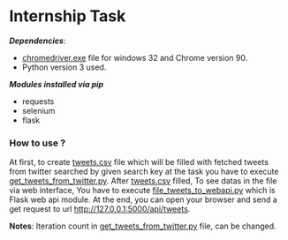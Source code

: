 # Internship Task

***Dependencies***:
* [chromedriver.exe](./chromedriver.exe) file for windows 32 and Chrome version 90.
* Python version 3 used.

***Modules installed via pip***
* requests
* selenium
* flask

### How to use ?

At first, to create [tweets.csv](./tweets.csv) file which will be filled with fetched tweets from twitter searched by given search key at the task you have to execute [get_tweets_from_twitter.py](./get_tweets_from_twitter.py). After [tweets.csv](tweets.csv) filled, To see datas in the file via web interface, You have to execute [file_tweets_to_webapi.py](./file_tweets_to_webapi.py) which is Flask web api module. At the end, you can open your browser and send a get request to url http://127.0.0.1:5000/api/tweets.

**Notes**: Iteration count in [get_tweets_from_twitter.py](./get_tweets_from_twitter.py) file, can be changed.
